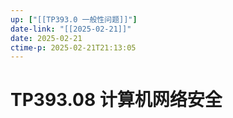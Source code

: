 ```yaml
---
up: ["[[TP393.0 一般性问题]]"]
date-link: "[[2025-02-21]]"
date: 2025-02-21
ctime-p: 2025-02-21T21:13:05
---
```


# TP393.08 计算机网络安全
